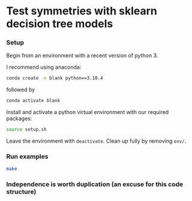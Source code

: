 # Test symmetries with sklearn decision tree models

### Setup
Begin from an environment with a recent version of python 3.

I recommend using anaconda:
```bash
conda create -n blank python==3.10.4
```
followed by
```bash
conda activate blank
```

Install and activate a python virtual environment with our required packages:
```bash
source setup.sh

```

Leave the environment with `deactivate`.
Clean up fully by removing `env/`.


### Run examples
```bash
make

```

### Independence is worth duplication (an excuse for this code structure)
